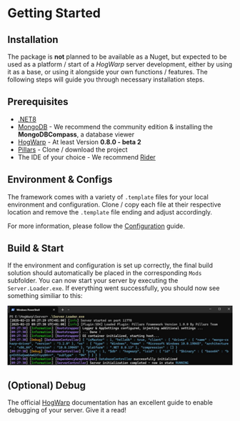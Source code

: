 <div class="article">

# Getting Started

## Installation

The package is **not** planned to be available as a Nuget, but expected to be used as a platform / start of a _HogWarp_ server development, 
either by using it as a base, or using it alongside your own functions / features. 
The following steps will guide you through necessary installation steps.

## Prerequisites

- [.NET8](https://dotnet.microsoft.com/en-us/download/dotnet/8.0)
- [MongoDB](https://www.mongodb.com/try/download/community) - We recommend the community edition & installing the **MongoDBCompass**, a database viewer
- [HogWarp](https://hogwarp.com/) - At least Version **0.8.0 - beta 2**
- [Pillars](https://github.com/pillars-framework/pillars) - Clone / download the project
- The IDE of your choice - We recommend [Rider](https://www.jetbrains.com/rider/)

## Environment & Configs

The framework comes with a variety of `.template` files for your local environment and configuration.
Clone / copy each file at their respective location and remove the `.template` file ending and adjust accordingly.

For more information, please follow the [Configuration](configuration.md) guide.

## Build & Start

If the environment and configuration is set up correctly, the final build solution should automatically be placed in the corresponding `Mods` subfolder. You can now start your server by executing the `Server.Loader.exe`. If everything went successfully, you should now see something similiar to this:

![ServerConsole](/docs/images/getting-started/server_run.jpg)

## (Optional) Debug

The official [HogWarp](https://docs.hogwarp.com/hogwarp/scripting/server-side/debugging) documentation has an excellent guide to enable debugging of your server. Give it a read!
</div>